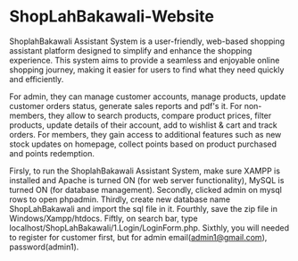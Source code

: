 # ShopLahBakawali-Website
ShoplahBakawali Assistant System is a user-friendly, web-based shopping assistant platform designed to simplify and enhance the shopping experience.
This system aims to provide a seamless and enjoyable online shopping journey, making it easier for users to find what they need quickly and efficiently.

  For admin, they can manage customer accounts, manage products, update customer orders status, generate sales reports and pdf's it.
  For non-members, they allow to search products, compare product prices, filter products, update details of their account, add to wishlist & cart and track orders.
  For members, they gain access to additional features such as new stock updates on homepage, collect points based on product purchased and points redemption.

Firsly, to run the ShoplahBakawali Assistant System, make sure XAMPP is installed and Apache is turned ON (for web server functionality), MySQL is turned ON (for database management). 
Secondly, clicked admin on mysql rows to open phpadmin. Thirdly, create new database name ShopLahBakawali and import the sql file in it. Fourthly, save the zip file in Windows/Xampp/htdocs. Fiftly, on search bar, type localhost/ShopLahBakawali/1.Login/LoginForm.php. Sixthly, you will needed to register for customer first, but for admin email(admin1@gmail.com), password(admin1).
